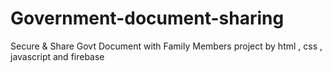 # Government-document-sharing
Secure &amp; Share Govt Document with Family  Members project by html , css , javascript and firebase

